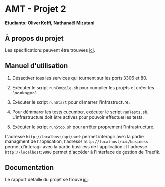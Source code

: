 # AMT - Projet 2

**Etudiants: Oliver Koffi, Nathanaël Mizutani**

## À propos du projet

Les spécifications peuvent être trouvées [ici](Documentation/Specifications.md).

## Manuel d'utilisation
1. Désactiver tous les services qui tournent sur les ports 3306 et 80.

2. Exécuter le script `runCompile.sh` pour compiler les projets et créer les "packages".

2. Exécuter le script `runStart` pour démarrer l'infrastructure.

4. Pour démmarer les tests cucumber, exécuter le script `runTests.sh`. L'infrastructure doit être actives pour pouvoir effectuer les tests.

5. Exécuter le script `runStop.sh` pour arrêter proprement l'infrastructure.

L'adresse `http://localhost/api/auth` permet interagir avec la partie managment de l'application, l'adresse `http://localhost/api/business` permet d'interagir avec la partie business de l'application et l'adresse `http://localhost:9090` permet d'accéder à l'interface de gestion de Traefik.

## Documentation
Le rapport détaillé du projet se trouve [ici](Documentation/report.md).
